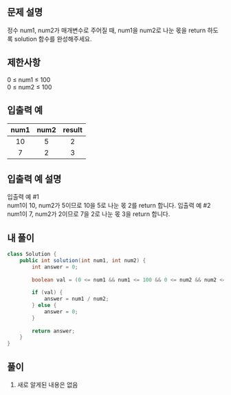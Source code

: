 ## 문제 설명

정수 num1, num2가 매개변수로 주어질 때, num1을 num2로 나눈 몫을 return 하도록 solution 함수를 완성해주세요.

## 제한사항
0 ≤ num1 ≤ 100  
0 ≤ num2 ≤ 100

## 입출력 예
|num1|num2|result|
|:---:|:---:|:---:|
|10|5|2|
|7|2|3|

## 입출력 예 설명
입출력 예 #1  
num1이 10, num2가 5이므로 10을 5로 나눈 몫 2를 return 합니다.
입출력 예 #2  
num1이 7, num2가 2이므로 7을 2로 나눈 몫 3을 return 합니다.

## 내 풀이
```java
class Solution {
    public int solution(int num1, int num2) {
        int answer = 0;
        
        boolean val = (0 <= num1 && num1 <= 100 && 0 <= num2 && num2 <= 100);
        
        if (val) {
        	answer = num1 / num2;
        } else {
        	answer = 0;
        }
        
        return answer;
    }
}
```

## 풀이

1. 새로 알게된 내용은 없음
